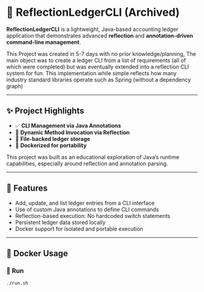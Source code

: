 # 📘 ReflectionLedgerCLI (Archived)

**ReflectionLedgerCLI** is a lightweight, Java-based accounting ledger application that demonstrates advanced **reflection** and **annotation-driven command-line management**.

This Project was created in 5-7 days with no prior knowledge/planning, The main object was to create a ledger CLI from a list of requirements (all of which were completed) but was eventually extended into a reflection CLI system for fun. This implementation while simple reflects how many industry standard libraries operate such as Spring (without a dependency graph)

---

## ✨ Project Highlights

- ✅ **CLI Management via Java Annotations**
- 🧠 **Dynamic Method Invocation via Reflection**
- 📁 **File-backed ledger storage**
- 🐳 **Dockerized for portability**

This project was built as an educational exploration of Java’s runtime capabilities, especially around reflection and annotation parsing.

---

## 🧰 Features

- Add, update, and list ledger entries from a CLI interface
- Use of custom Java annotations to define CLI commands
- Reflection-based execution: No hardcoded switch statements
- Persistent ledger data stored locally
- Docker support for isolated and portable execution

---

## 🐳 Docker Usage

### 🔁 Run

```bash
./run.sh
```
